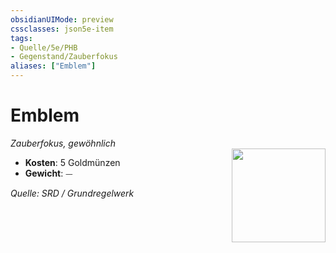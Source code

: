 ```yaml
---
obsidianUIMode: preview
cssclasses: json5e-item
tags:
- Quelle/5e/PHB
- Gegenstand/Zauberfokus
aliases: ["Emblem"]
---
```

# Emblem
*Zauberfokus, gewöhnlich*  
<img src="Symbolik/Gegenstände.webp" align="right" width="150">

- **Kosten**: 5 Goldmünzen
- **Gewicht**: ⏤

*Quelle: SRD / Grundregelwerk*